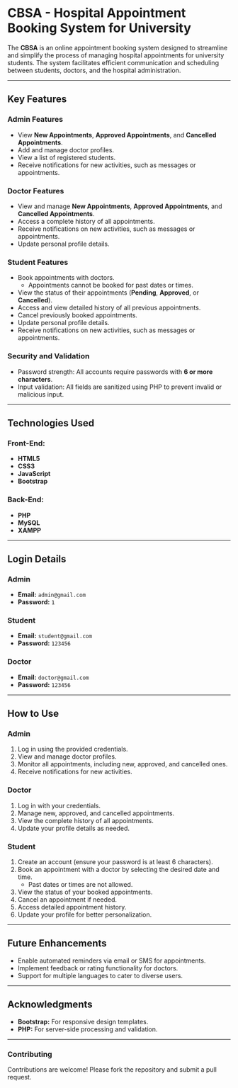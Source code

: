 # CBSA - Hospital Appointment Booking System for University

The **CBSA** is an online appointment booking system designed to streamline and simplify the process of managing hospital appointments for university students. The system facilitates efficient communication and scheduling between students, doctors, and the hospital administration.

---

## Key Features

### Admin Features

- View **New Appointments**, **Approved Appointments**, and **Cancelled Appointments**.
- Add and manage doctor profiles.
- View a list of registered students.
- Receive notifications for new activities, such as messages or appointments.

### Doctor Features

- View and manage **New Appointments**, **Approved Appointments**, and **Cancelled Appointments**.
- Access a complete history of all appointments.
- Receive notifications on new activities, such as messages or appointments.
- Update personal profile details.

### Student Features

- Book appointments with doctors.
  - Appointments cannot be booked for past dates or times.
- View the status of their appointments (**Pending**, **Approved**, or **Cancelled**).
- Access and view detailed history of all previous appointments.
- Cancel previously booked appointments.
- Update personal profile details.
- Receive notifications on new activities, such as messages or appointments.

### Security and Validation

- Password strength: All accounts require passwords with **6 or more characters**.
- Input validation: All fields are sanitized using PHP to prevent invalid or malicious input.

---

## Technologies Used

### Front-End:

- **HTML5**
- **CSS3**
- **JavaScript**
- **Bootstrap**

### Back-End:

- **PHP**
- **MySQL**
- **XAMPP**

---

## Login Details

### Admin

- **Email:** `admin@gmail.com`
- **Password:** `1`

### Student

- **Email:** `student@gmail.com`
- **Password:** `123456`

### Doctor

- **Email:** `doctor@gmail.com`
- **Password:** `123456`

---

## How to Use

### Admin

1. Log in using the provided credentials.
2. View and manage doctor profiles.
3. Monitor all appointments, including new, approved, and cancelled ones.
4. Receive notifications for new activities.

### Doctor

1. Log in with your credentials.
2. Manage new, approved, and cancelled appointments.
3. View the complete history of all appointments.
4. Update your profile details as needed.

### Student

1. Create an account (ensure your password is at least 6 characters).
2. Book an appointment with a doctor by selecting the desired date and time.
   - Past dates or times are not allowed.
3. View the status of your booked appointments.
4. Cancel an appointment if needed.
5. Access detailed appointment history.
6. Update your profile for better personalization.

---

## Future Enhancements

- Enable automated reminders via email or SMS for appointments.
- Implement feedback or rating functionality for doctors.
- Support for multiple languages to cater to diverse users.

---

## Acknowledgments

- **Bootstrap:** For responsive design templates.
- **PHP:** For server-side processing and validation.

---

### Contributing

Contributions are welcome! Please fork the repository and submit a pull request.
